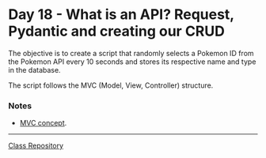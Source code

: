 # Day 18 - What is an API? Request, Pydantic and creating our CRUD

The objective is to create a script that randomly selects a Pokemon ID from the Pokemon API every 10 seconds and stores its respective name and type in the database. 

The script follows the MVC (Model, View, Controller) structure.

### Notes
- [MVC concept](https://en.wikipedia.org/wiki/Model%E2%80%93view%E2%80%93controller).

-----------------------
[Class Repository](https://github.com/lvgalvao/data-engineering-roadmap/tree/main/bootcamp/aula18)